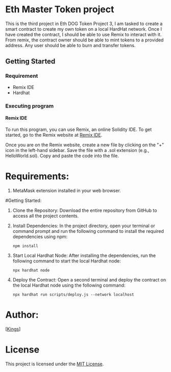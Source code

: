 # Eth Master Token project

This is the third project in Eth DOG Token Project 3, I am tasked to create a smart contract to create my own token on a local HardHat network. Once I have created the contract, I should be able to use Remix to interact with it. From remix, the contract owner should be able to mint tokens to a provided address. Any user should be able to burn and transfer tokens.

## Getting Started

### Requirement

- Remix IDE
- Hardhat

### Executing program

#### Remix IDE

To run this program, you can use Remix, an online Solidity IDE. To get started, go to the Remix website at [Remix IDE](https://remix.ethereum.org/).

Once you are on the Remix website, create a new file by clicking on the "+" icon in the left-hand sidebar. Save the file with a .sol extension (e.g., HelloWorld.sol). Copy and paste the code into the file.

# Requirements:
1. MetaMask extension installed in your web browser.

#Getting Started:

1. Clone the Repository:
   Download the entire repository from GitHub to access all the project contents.

2. Install Dependencies:
   In the project directory, open your terminal or command prompt and run the following command to install the required dependencies using npm:

   ```
   npm install
   ```

3. Start Local Hardhat Node:
   After installing the dependencies, run the following command to start the local Hardhat node:

   ```
   npx hardhat node
   ```

4. Deploy the Contract:
   Open a second terminal and deploy the contract on the local Hardhat node using the following command:

   ```
   npx hardhat run scripts/deploy.js --network localhost
   ```

  # Author:
[[Kings](https://github.com/mastkings)] 

# License
This project is licensed under the [MIT License](LICENSE).

